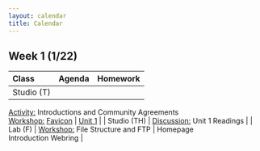 ```yaml
---
layout: calendar
title: Calendar
---
```


## Week 1 (1/22)

| Class | Agenda | Homework |
| :--- | :--- | :--- |
| Studio (T) | 
<ins>Activity:</ins> Introductions and Community Agreements <br> 
<ins>Workshop:</ins> [Favicon](https://docs.google.com/document/d/15gawrRKPkf1NcipJBp7a2IdEg07WG9u_MQRmT1WmN10) | [Unit 1](/readings) |
| Studio (TH) | <ins>Discussion:</ins> Unit 1 Readings | 
| Lab (F) | <ins>Workshop:</ins> File Structure and FTP | Homepage <br> Introduction Webring |